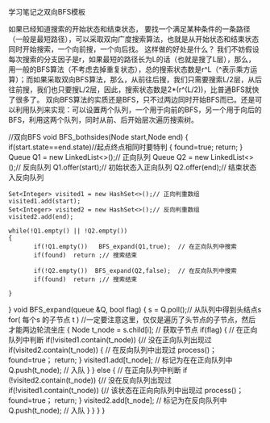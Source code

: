 学习笔记之双向BFS模板

如果已经知道搜索的开始状态和结束状态， 要找一个满足某种条件的一条路径（一般是最短路径），可以采取双向广度搜索算法，也就是从开始状态和结束状态同时开始搜索，一个向前搜，一个向后找。 这样做的好处是什么？ 我们不妨假设每次搜索的分支因子是r，如果最短的路径长为L的话（也就是搜了L层），那么，用一般的BFS算法（不考虑去掉重复状态），总的搜索状态数是r^L（^表示乘方运算）；而如果采取双向BFS算法，那么，从前往后搜，我们只需要搜索L/2层，从后往前搜，我们也只要搜L/2层，因此，搜索状态数是2*(r^(L/2))，比普通BFS就快了很多了。 双向BFS算法的实质还是BFS，只不过两边同时开始BFS而已。还是可以利用队列来实现：可以设置两个队列，一个用于向前的BFS，另一个用于向后的BFS，利用这两个队列，同时从前、后开始层次遍历搜索树。

//双向BFS
void BFS_bothsides(Node start,Node end)
{
    if(start.state==end.state)//起点终点相同时要特判
    {
        found=true;
        return;
    }
    Queue<Integer> Q1 = new LinkedList<>();// 正向队列
    Queue<Integer> Q2 = new LinkedList<>();// 反向队列
    Q1.offer(start);// 初始状态入正向队列
    Q2.offer(end);// 结束状态入反向队列

    Set<Integer> visited1 = new HashSet<>();// 正向判重数组
    visited1.add(start);
    Set<Integer> visited2 = new HashSet<>();// 反向判重数组
    visited2.add(end);

    while(!Q1.empty() || !Q2.empty())
    {
           if(!Q1.empty())   BFS_expand(Q1,true);  // 在正向队列中搜索
           if(found)  return ;// 搜索结束
                  
           if(!Q2.empty())  BFS_expand(Q2,false);  // 在反向队列中搜索
           if(found)  return ;// 搜索结束
                 
    }
}
void BFS_expand(queue<Status> &Q, bool flag)
{
 	s = Q.poll();// 从队列中得到头结点s
 	for( 每个s 的子节点 t ) //一定要注意这里，仅仅是遍历了头节点的子节点，然后才能两边轮流坐庄
	{
          Node t_node = s.child[i];  // 获取子节点
          if(flag) {   // 在正向队列中判断
               if(!visited1.contain(t_node)) {// 没在正向队列出现过
                 if(visited2.contain(t_node))  { // 在反向队列中出现过
                    process()；
                    found=true；
                    return;
                 }
                 visited1.add[t_node];   // 标记为在在正向队列中
                 Q.push(t_node);  // 入队
               }
           } else {  // 在正向队列中判断
               if (!visited2.contain(t_node)) {// 没在反向队列出现过
                 if(!visited1.contain(t_node))  {// 该状态在正向向队列中出现过
                    process()；
                    found=true；
                    return;
                }
                visited2.add[t_node];  // 标记为在反向队列中
                Q.push(t_node);  // 入队
          }
       }
    }
}




